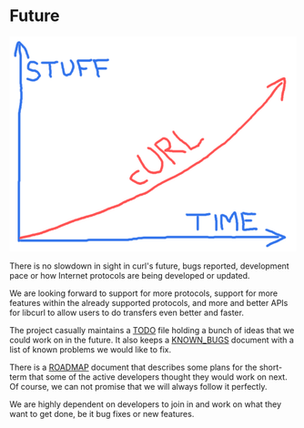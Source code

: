 # Future

![curl future](<devgraph-800 (1).png>)

There is no slowdown in sight in curl's future, bugs reported, development pace or how Internet protocols are being developed or updated.

We are looking forward to support for more protocols, support for more features within the already supported protocols, and more and better APIs for libcurl to allow users to do transfers even better and faster.

The project casually maintains a [TODO](https://curl.se/docs/todo.html) file holding a bunch of ideas that we could work on in the future. It also keeps a [KNOWN\_BUGS](https://curl.se/docs/knownbugs.html) document with a list of known problems we would like to fix.

There is a [ROADMAP](https://curl.se/dev/roadmap.html) document that describes some plans for the short-term that some of the active developers thought they would work on next. Of course, we can not promise that we will always follow it perfectly.

We are highly dependent on developers to join in and work on what they want to get done, be it bug fixes or new features.
